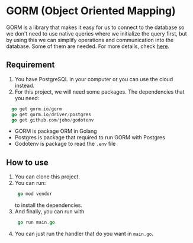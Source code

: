 # GORM (Object Oriented Mapping)

GORM is a library that makes it easy for us to connect to the database so we don't need to use native queries where we initialize the query first, but by using this we can simplify operations and communication into the database. Some of them are needed. For more details, check [here](https://gorm.io/).

## Requirement

1. You have PostgreSQL in your computer or you can use the cloud instead.
2. For this project, we will need some packages. The dependencies that you need:

```go
  go get gorm.io/gorm
  go get gorm.io/driver/postgres
  go get github.com/joho/godotenv
```

- GORM is package ORM in Golang
- Postgres is package that required to run GORM with Postgres
- Godotenv is package to read the `.env` file

## How to use

1. You can clone this project.
2. You can run:
   ```go
    go mod vendor
   ```
   to install the dependencies.
3. And finally, you can run with
   ```go
    go run main.go
   ```
4. You can just run the handler that do you want in `main.go`.
